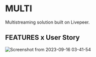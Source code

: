 # MULTI
Multistreaming  solution built on Livepeer.

## FEATURES x User Story

![Screenshot from 2023-09-16 03-41-54](https://github.com/Digital-Artifacts/MULTI/assets/66562380/5c21ba32-fd91-4a52-8f9e-34bc1ee61d91)
